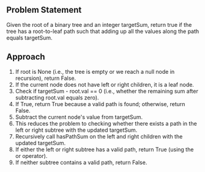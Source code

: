 ## Problem Statement

Given the root of a binary tree and an integer targetSum, return true if the tree has a root-to-leaf path such that adding up all the values along the path equals targetSum.

## Approach

1. If root is None (i.e., the tree is empty or we reach a null node in recursion), return False.
2. If the current node does not have left or right children, it is a leaf node.
3. Check if targetSum - root.val == 0 (i.e., whether the remaining sum after subtracting root.val equals zero).
4. If True, return True because a valid path is found; otherwise, return False.
5. Subtract the current node's value from targetSum.
6. This reduces the problem to checking whether there exists a path in the left or right subtree with the updated targetSum.
7. Recursively call hasPathSum on the left and right children with the updated targetSum.
8. If either the left or right subtree has a valid path, return True (using the or operator).
9. If neither subtree contains a valid path, return False.
